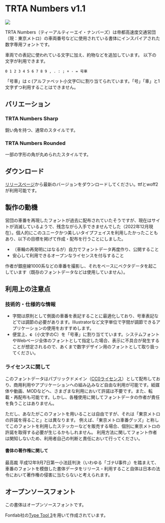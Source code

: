 # TRTA Numbers v1.1

![](./imgs/sample.png)

TRTA Numbers（ティーアルティーエイ・ナンバーズ）は帝都高速度交通営団（現：東京メトロ）の車両番号などに使用されている書体にインスパイアされた数字専用フォントです。

車両での表記に使われている文字に加え、約物などを追加しています。
以下の文字が利用できます。

```
0 1 2 3 4 5 6 7 8 9 , . : ; + - = 号車
```
「号車」は c (アルファベット小文字C)に割り当てられています。「号」「車」と1文字ずつ利用することはできません。

## バリエーション

### TRTA Numbers Sharp

鋭い角を持つ、通常のスタイルです。

### TRTA Numbers Rounded

一部の字形の角が丸められたスタイルです。

## ダウンロード

[リリースページ](https://github.com/ryo-a/TRTA-Numbers-Font/releases)から最新のバージョンをダウンロードしてください。ttfとwoff2が利用可能です。

## 製作の動機

営団の車番を再現したフォントが過去に配布されていたそうですが、現在はサイトが消滅しているようで、残念ながら入手できませんでした（2022年12月現在）。個人的にこのユニークかつ美しいタイプフェイスを利用したかったこともあり、以下の目標を掲げて作成・配布を行うことにしました。

- （車輪の再発明にはなるが）自力でフォントデータ再度作り、公開すること
- 安心して利用できるオープンなライセンスを付与すること

作者が銀座線1000系などの車番を撮影し、それをベースにベクタデータを起こしています（既存のフォントデータなどは使用していません）。

## 利用上の注意点

### 技術的・仕様的な情報

- 字間は原則として側面の車番を表記することに最適化しており、号車表記などでは調節の必要があります。Illustratorなど文字単位で字間が調節できるアプリケーションの使用をおすすめします。
- 便宜上、**c**（小文字のC）を「号車」に割り当てています。システムフォントやWebページ全体のフォントとして指定した場合、表示に不具合が発生することが想定されるので、あくまで数字デザイン用のフォントとして取り扱ってください。

### ライセンスに関して

このフォントデータはパブリックドメイン（[CC0ライセンス](https://creativecommons.org/publicdomain/zero/1.0/deed.ja)）として配布しており、商用利用やアプリケーションへの組み込みなど自由な利用が可能です。紙媒体や動画、MODなどへ、さまざまな利用において許諾は不要です。また、転載・再配布も可能です。しかし、各種使用に関してフォントデータの作者が責任を負うことはありません。

ただし、あなたがこのフォントを用いることは自由ですが、それは「東京メトロの許諾を得ること」とは異なります。
例えば、「東京メトロ車番グッズ」と称してこのフォントを利用したステッカーなどを販売する場合、個別に東京メトロの許諾を取得する必要が生じるかもしれません。
利用方法に関してフォント作者は関知しないため、利用者自己の判断と責任において行ってください。

#### 書体の著作権に関して

最高裁 平成12年9月7日第一小法廷判決（いわゆる「ゴナU事件」）を踏まえて、車番のフォントを模倣した書体データをリリース・利用すること自体は日本の法令において著作権の侵害に当たらないと考えられます。

## オープンソースフォント

この書体はオープンソースフォントです。

Fontlab社の[Type Tool 3](https://www.fontlab.com/font-editor/typetool/)を用いて作成されています。
